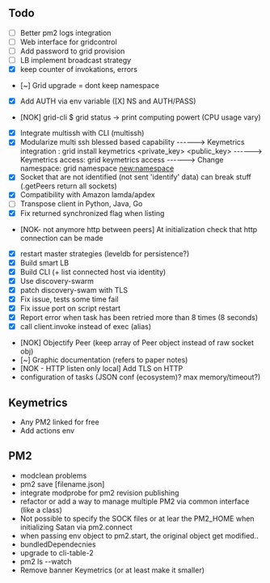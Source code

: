## Todo

- [ ] Better pm2 logs integration
- [ ] Web interface for gridcontrol
- [ ] Add password to grid provision
- [ ] LB implement broadcast strategy
- [X] keep counter of invokations, errors
- [~] Grid upgrade = dont keep namespace
- [X] Add AUTH via env variable ([X] NS and AUTH/PASS)
- [NOK] grid-cli $ grid status -> print computing powert (CPU usage vary)
- [x] Integrate multissh with CLI (multissh)
- [X] Modularize multi ssh blessed based capability
------> Keymetrics integration : grid install keymetrics <private_key> <public_key>
------> Keymetrics access: grid keymetrics access
------> Change namespace: grid namespace <new:namespace>
- [X] Socket that are not identified (not sent 'identify' data) can break stuff (.getPeers return all sockets)
- [X] Compatibility with Amazon lamda/apdex
- [ ] Transpose client in Python, Java, Go
- [X] Fix returned synchronized flag when listing
- [NOK- not anymore http between peers] At initialization check that http connection can be made
- [X] restart master strategies (leveldb for persistence?)
- [X] Build smart LB
- [X] Build CLI (+ list connected host via identity)
- [X] Use discovery-swarm
- [X] patch discovery-swam with TLS
- [X] Fix issue, tests some time fail
- [X] Fix issue port on script restart
- [X] Report error when task has been retried more than 8 times (8 seconds)
- [X] call client.invoke instead of exec (alias)
- [NOK] Objectify Peer (keep array of Peer object instead of raw socket obj)
- [~] Graphic documentation (refers to paper notes)
- [NOK - HTTP listen only local] Add TLS on HTTP
- configuration of tasks (JSON conf (ecosystem)? max memory/timeout?)

## Keymetrics

- Any PM2 linked for free
- Add actions env

## PM2

- modclean problems
- pm2 save [filename.json]
- integrate modprobe for pm2 revision publishing
- refactor or add a way to manage multiple PM2 via common interface (like a class)
- Not possible to specify the SOCK files or at lear the PM2_HOME when initializing Satan via pm2.connect
- when passing env object to pm2.start, the original object get modified..
- bundledDependecnies
- upgrade to cli-table-2
- pm2 ls --watch
- Remove banner Keymetrics (or at least make it smaller)
